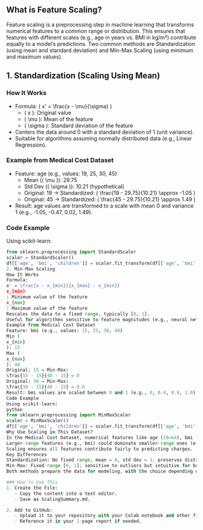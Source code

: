 ## What is Feature Scaling?

Feature scaling is a preprocessing step in machine learning that transforms numerical features to a common range or distribution. This ensures that features with different scales (e.g., age in years vs. BMI in kg/m²) contribute equally to a model’s predictions. Two common methods are Standardization (using mean and standard deviation) and Min-Max Scaling (using minimum and maximum values).

## 1. Standardization (Scaling Using Mean)

### How It Works
- Formula: \( x' = \frac{x - \mu}{\sigma} \)
  - \( x \): Original value
  - \( \mu \): Mean of the feature
  - \( \sigma \): Standard deviation of the feature
- Centers the data around 0 with a standard deviation of 1 (unit variance).
- Suitable for algorithms assuming normally distributed data (e.g., Linear Regression).

### Example from Medical Cost Dataset
- Feature: age (e.g., values: 19, 25, 30, 45)
  - Mean (\( \mu \)): 29.75
  - Std Dev (\( \sigma \)): 10.21 (hypothetical)
  - Original: 19 → Standardized: \( \frac{19 - 29.75}{10.21} \approx -1.05 \)
  - Original: 45 → Standardized: \( \frac{45 - 29.75}{10.21} \approx 1.49 \)
- Result: age values are transformed to a scale with mean 0 and variance 1 (e.g., -1.05, -0.47, 0.02, 1.49).

### Code Example
Using scikit-learn:
```python
from sklearn.preprocessing import StandardScaler
scaler = StandardScaler()
df[['age', 'bmi', 'children']] = scaler.fit_transform(df[['age', 'bmi', 'children']])
2. Min-Max Scaling
How It Works
Formula: 
x' = \frac{x - x_{min}}{x_{max} - x_{min}}
x_{min}
: Minimum value of the feature
x_{max}
: Maximum value of the feature
Rescales the data to a fixed range, typically [0, 1].
Useful for algorithms sensitive to feature magnitudes (e.g., neural networks).
Example from Medical Cost Dataset
Feature: bmi (e.g., values: 15, 25, 30, 40)
Min (
x_{min}
): 15
Max (
x_{max}
): 40
Original: 15 → Min-Max: 
\frac{15 - 15}{40 - 15} = 0
Original: 30 → Min-Max: 
\frac{30 - 15}{40 - 15} = 0.6
Result: bmi values are scaled between 0 and 1 (e.g., 0, 0.4, 0.6, 1.0).
Code Example
Using scikit-learn:
python
from sklearn.preprocessing import MinMaxScaler
scaler = MinMaxScaler()
df[['age', 'bmi', 'children']] = scaler.fit_transform(df[['age', 'bmi', 'children']])
Why Use Scaling in This Dataset?
In the Medical Cost Dataset, numerical features like age (18–64), bmi (15–53), and children (0–5) have different ranges. Without scaling:
Larger-range features (e.g., bmi) could dominate smaller-range ones (e.g., children) in models like Linear Regression.
Scaling ensures all features contribute fairly to predicting charges.
Key Differences
Standardization: No fixed range, mean = 0, std dev = 1; preserves distribution shape.
Min-Max: Fixed range [0, 1]; sensitive to outliers but intuitive for bounded data.
Both methods prepare the data for modeling, with the choice depending on the algorithm and data characteristics.

### How to Use This
1. Create the File:
   - Copy the content into a text editor.
   - Save as ScalingSummary.md.

2. Add to GitHub:
   - Upload it to your repository with your Colab notebook and other files.
   - Reference it in your 1-page report if needed.
